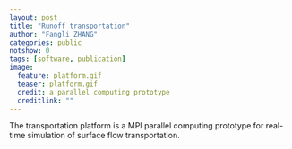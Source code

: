 ```yaml
---
layout: post
title: "Runoff transportation"
author: "Fangli ZHANG"
categories: public
notshow: 0
tags: [software, publication]
image:
  feature: platform.gif
  teaser: platform.gif
  credit: a parallel computing prototype
  creditlink: ""
---
```


The transportation platform is a MPI parallel computing prototype for real-time simulation of surface flow transportation.
